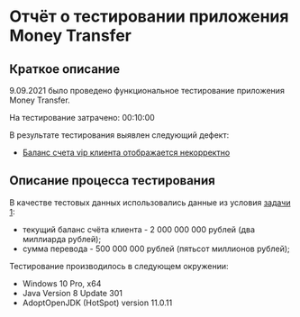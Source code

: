 # Отчёт о тестировании приложения Money Transfer

## Краткое описание

9.09.2021 было проведено функциональное тестирование приложения Money Transfer.

На тестирование затрачено: 00:10:00 

В результате тестирования выявлен следующий дефект:
* [Баланс счета vip клиента отображается некорректно](https://github.com/bella291/java_hw1.1/issues/1#issue-991163861)

## Описание процесса тестирования

В качестве тестовых данных использовались данные из условия [задачи 1](https://github.com/netology-code/javaqa-homeworks/blob/master/intro/MERGED.md#%D0%B7%D0%B0%D0%B4%D0%B0%D1%87%D0%B0-1---money-transfer):
* текущий баланс счёта клиента - 2 000 000 000 рублей (два миллиарда рублей);
* сумма перевода - 500 000 000 рублей (пятьсот миллионов рублей);

Тестирование производилось в следующем окружении:
* Windows 10 Pro, x64
* Java Version 8 Update 301
* AdoptOpenJDK (HotSpot) version 11.0.11
